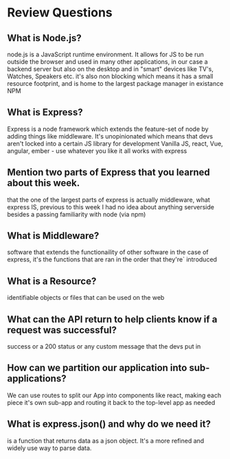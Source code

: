 # Review Questions

## What is Node.js?

node.js is a JavaScript runtime environment. It allows for JS to be run outside the browser and used in many other applications, in our case a backend server but also on the desktop and in "smart" devices like TV's, Watches, Speakers etc. it's also non blocking which means it has a small resource footprint, and is home to the largest package manager in existance NPM

## What is Express?

Express is a node framework which extends the feature-set of node by adding things like middleware. It's unopinionated which means that devs aren't locked into a certain JS library for development Vanilla JS, react, Vue, angular, ember - use whatever you like it all works with express

## Mention two parts of Express that you learned about this week.

that the one of the largest parts of express is actually middleware, what express IS, previous to this week I had no idea about anything serverside besides a passing familiarity with node (via npm)

## What is Middleware?

software that extends the functionaility of other software in the case of express, it's the functions that are ran in the order that they're` introduced


## What is a Resource?

identifiable objects or files that can be used on the web

## What can the API return to help clients know if a request was successful?

success or a 200 status or any custom message that the devs put in

## How can we partition our application into sub-applications?
We can use routes to split our App into components like react, making each piece it's own sub-app and routing it back to the top-level app as needed

## What is express.json() and why do we need it?
is a function that returns data as a json object. It's a more refined and widely use way to parse data.
